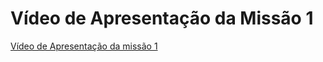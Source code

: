 # Vídeo de Apresentação da Missão 1

[Vídeo de Apresentação da missão 1](https://unbbr.sharepoint.com/:v:/s/MoonWalkers/EWluwmYTOphIrOCxEVcxFnQBvVjvZxFWMdV3_-t3wB6XPw?nav=eyJyZWZlcnJhbEluZm8iOnsicmVmZXJyYWxBcHAiOiJTdHJlYW1XZWJBcHAiLCJyZWZlcnJhbFZpZXciOiJTaGFyZURpYWxvZyIsInJlZmVycmFsQXBwUGxhdGZvcm0iOiJXZWIiLCJyZWZlcnJhbE1vZGUiOiJ2aWV3In19&e=hOljiN)
